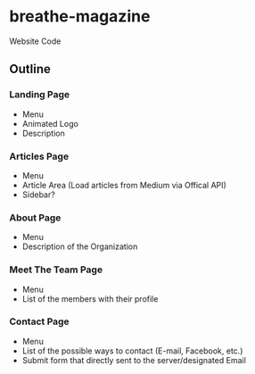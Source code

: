 # breathe-magazine
Website Code

## Outline

### Landing Page
- Menu
- Animated Logo
- Description

### Articles Page
- Menu
- Article Area (Load articles from Medium via Offical API)
- Sidebar?

### About Page
- Menu
- Description of the Organization

### Meet The Team Page
- Menu
- List of the members with their profile

### Contact Page
- Menu
- List of the possible ways to contact (E-mail, Facebook, etc.)
- Submit form that directly sent to the server/designated Email
